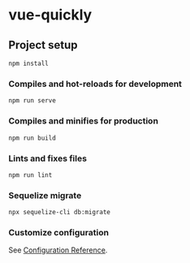 # vue-quickly

## Project setup
```
npm install
```

### Compiles and hot-reloads for development
```
npm run serve
```

### Compiles and minifies for production
```
npm run build
```

### Lints and fixes files
```
npm run lint
```
### Sequelize migrate
```
npx sequelize-cli db:migrate
```

### Customize configuration
See [Configuration Reference](https://cli.vuejs.org/config/).
